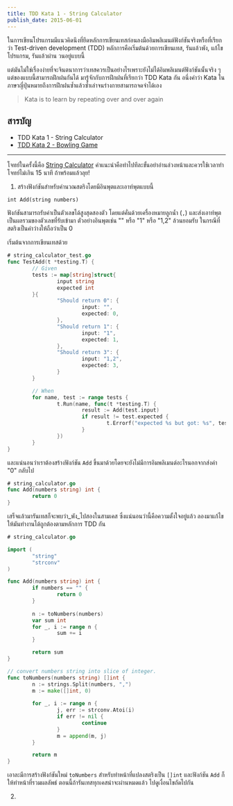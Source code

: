 ```yaml
---
title: TDD Kata 1 - String Calculator
publish_date: 2015-06-01
---
```


ในการเขียนโปรแกรมมีแนวคิดนึงที่ยึดหลักการเขียนเทสก่อนลงมืออิมพลิเมนต์ฟังก์ชันจริงหรือที่เรียกว่า Test-driven development (TDD) หลักการคือเริ่มต้นด้วยการเขียนเทส, รันแล้วพัง, แก้ไขโปรแกรม, รันแล้วผ่าน วนอยู่แบบนี้

แต่มันไม่ใช่เรื่องง่ายที่จะจินตนาการว่าเทสควรเป็นอย่างไรเพราะยังไม่ได้อิมพลิเมนต์ฟังก์ชันนั้นจริง ๆ แต่ของแบบนี้สามารถฝึกฝนกันได้ มารู้จักกับการฝึกฝนที่เรียกว่า TDD Kata กัน อนึ่งคำว่า Kata ในภาษาญี่ปุ่นหมายถึงการฝึกฝนซ้ำแล้วซ้ำเล่าจนร่างกายสามารถจดจำได้เอง

> Kata is to learn by repeating over and over again

## สารบัญ 

- TDD Kata 1 - String Calculator
- [TDD Kata 2 - Bowling Game](/2016/1/28/tdd-kata-2-bowling-game)

---

โจทย์ในครั้งนี้คือ [String Calculator](https://osherove.com/tdd-kata-1/) คำแนะนำคือทำไปทีละขั้นอย่าอ่านล่วงหน้าและควรใช้เวลาทำโจทย์ไม่เกิน 15 นาที ถ้าพร้อมแล้วลุย!

1. สร้างฟังก์ชันสำหรับคำนวณสตริงโดยมีอินพุตและเอาท์พุตแบบนี้

```
int Add(string numbers)
```

ฟังก์ชันสามารถรับค่าเป็นตัวเลข​ได้สูงสุดสองตัว โดยแต่คั่นด้วยเครื่องหมายลูกน้ำ (`,`) และส่งเอาท์พุตเป็นผลรวมของตัวเลขที่รับเข้ามา ตัวอย่างอินพุตเช่น "" หรือ "1" หรือ "1,2" ล้วนยอมรับ ในกรณีที่สตริงเป็นค่าว่างให้ถือว่าเป็น 0

เริ่มต้นจากการเขียนเทสด้วย

```go
# string_calculator_test.go
func TestAdd(t *testing.T) {
        // Given
        tests := map[string]struct{
                input string
                expected int
        }{
                "Should return 0": {
                        input: "",
                        expected: 0,
                },
                "Should return 1": {
                        input: "1",
                        expected: 1,
                },
                "Should return 3": {
                        input: "1,2",
                        expected: 3,
                }
        }

        // When
        for name, test := range tests {
                t.Run(name, func(t *testing.T) {
                        result := Add(test.input)
                        if result != test.expected {
                                t.Errorf("expected %s but got: %s", test.expected, result)
                        }
                })
        }
}
```

และแน่นอนว่าเราต้องสร้างฟังก์ชัน `Add` ขึ้นมาด้วยโดยจะยังไม่มีการอิมพลิเมนต์อะไรนอกจากส่งค่า "0" กลับไป

```go
# string_calculator.go
func Add(numbers string) int {
        return 0
}
```

เสร็จแล้วมารันเทสก็จะพบว่า_พัง_ไปสองในสามเคส ซึ่งแน่นอนว่านี้คือความตั้งใจอยู่แล้ว ลองมาแก้ไขให้มันทำงานได้ถูกต้องตามหลักการ TDD กัน

```go
# string_calculator.go

import (
        "string"
        "strconv"
)

func Add(numbers string) int {
        if numbers == "" {
                return 0
        }
      
        n := toNumbers(numbers)
        var sum int 
        for _, i := range n {
                sum += i
        }

        return sum 
}

// convert numbers string into slice of integer.
func toNumbers(numbers string) []int {
        n := strings.Split(numbers, ",")
        m := make([]int, 0)
        
        for _, i := range n {
                j, err := strconv.Atoi(i)
                if err != nil {
                        continue
                }
                m = append(m, j)
        }

        return m
}
```

เอาละมีการสร้างฟังก์ชันใหม่ `toNumbers` สำหรับทำหน้าที่แปลงสตริงเป็น `[]int` และฟังก์ชัน `Add` ก็ให้ทำหน้าที่รวมผลลัพธ์ ตอนนี้ถ้ารันเทสทุกเคสน่าจะผ่านหมดแล้ว ไปดูเงื่อนไขถัดไปกัน

2. 